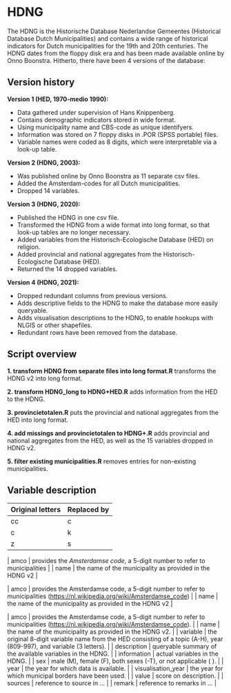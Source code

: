 # HDNG

The HDNG is the Historische Database Nederlandse Gemeentes (Historical Database Dutch Municipalities) and contains a wide range of historical indicators for Dutch municipalities for the 19th and 20th centuries. The HDNG dates from the floppy disk era and has been made available online by Onno Boonstra. Hitherto, there have been 4 versions of the database:

## Version history

**Version 1 (HED, 1970-medio 1990):** 
- Data gathered under supervision of Hans Knippenberg.
- Contains demographic indicators stored in wide format. 
- Using municipality name and CBS-code as unique identifyers.
- Information was stored on 7 floppy disks in .POR (SPSS portable) files.
- Variable names were coded as 8 digits, which were interpretable via a look-up table.

**Version 2 (HDNG, 2003):** 
- Was published online by Onno Boonstra as 11 separate csv files.
- Added the Amsterdam-codes for all Dutch municipalities.
- Dropped 14 variables.

**Version 3 (HDNG, 2020):** 
- Published the HDNG in one csv file. 
- Transformed the HDNG from a wide format into long format, so that look-up tables are no longer necessary.
- Added variables from the Historisch-Ecologische Database (HED) on religion.
- Added provincial and national aggregates from the Historisch-Ecologische Database (HED).
- Returned the 14 dropped variables.

**Version 4 (HDNG, 2021):** 
- Dropped redundant columns from previous versions.
- Adds descriptive fields to the HDNG to make the database more easily queryable.
- Adds visualisation descriptions to the HDNG, to enable hookups with NLGIS or other shapefiles.
- Redundant rows have been removed from the database. 


## Script overview

**1. transform HDNG from separate files into long format.R** transforms the HDNG v2 into long format.

**2. transform HDNG_long to HDNG+HED.R** adds information from the HED to the HDNG.

**3. provincietotalen.R** puts the provincial and national aggregates from the HED into long format.

**4. add missings and provincietotalen to HDNG+.R** adds provincial and national aggregates from the HED, as well as the 15 variables dropped in HDNG v2.

**5. filter existing municipalities.R** removes entries for non-existing municipalities.


## Variable description
| Original letters | Replaced by |
| ---------------- | ----------- |
| cc	| c |
| c	| k |
| z	| s |

| amco | provides the _Amsterdamse code_, a 5-digit number to refer to municipalities |
| name | the name of the municipality as provided in the HDNG v2 |


| amco | provides the Amsterdamse code, a 5-digit number to refer to municipalities (https://nl.wikipedia.org/wiki/Amsterdamse_code) |
| name | the name of the municipality as provided in the HDNG v2 |


| amco | provides the Amsterdamse code, a 5-digit number to refer to municipalities (https://nl.wikipedia.org/wiki/Amsterdamse_code). |
| name | the name of the municipality as provided in the HDNG v2. |
| variable | the original 8-digit variable name from the HED consisting of a topic (A-H), year (809-997), and variable (3 letters). |
| description | queryable summary of the available variables in the HDNG. |
| information | actual variables in the HDNG. |
| sex | male (M), female (F), both sexes (-T), or not applicable ( ). |
| year | the year for which data is available. |
| visualisation_year | the year for which municipal borders have been used. |
| value | score on description. |
| sources | reference to source in ... | 
| remark | reference to remarks in ... |

